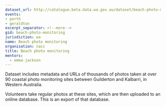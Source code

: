 ```yaml
---
dataset_url: http://catalogue.beta.data.wa.gov.au/dataset/beach-photo-monitoring-images
events:
- perth
- geraldton
excerpt_separator: <!--more-->
gid: beach-photo-monitoring
jurisdiction: wa
name: Beach photo monitoring
organisation: nacc
title: Beach photo monitoring
mentors:
  - emma-jackson
---
```


Dataset includes metadata and URLs of thousands of photos taken at over 90 coastal photo monitoring sites between Guilderton and Kalbarri, in Western Australia.

<!--more-->

Volunteers take regular photos at these sites, which are then uploaded to an online database. This is an export of that database.
